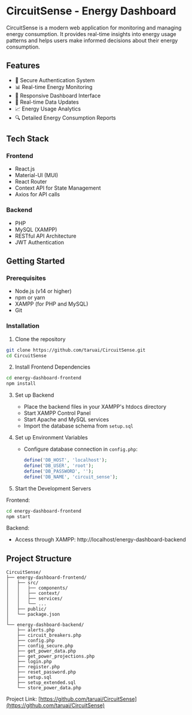 # CircuitSense - Energy Dashboard

CircuitSense is a modern web application for monitoring and managing energy consumption. It provides real-time insights into energy usage patterns and helps users make informed decisions about their energy consumption.

## Features

- 🔐 Secure Authentication System
- 📊 Real-time Energy Monitoring
- 📱 Responsive Dashboard Interface
- 🔄 Real-time Data Updates
- 📈 Energy Usage Analytics
- 🔍 Detailed Energy Consumption Reports

## Tech Stack

### Frontend
- React.js
- Material-UI (MUI)
- React Router
- Context API for State Management
- Axios for API calls

### Backend
- PHP
- MySQL (XAMPP)
- RESTful API Architecture
- JWT Authentication

## Getting Started

### Prerequisites
- Node.js (v14 or higher)
- npm or yarn
- XAMPP (for PHP and MySQL)
- Git

### Installation

1. Clone the repository
```bash
git clone https://github.com/taruai/CircuitSense.git
cd CircuitSense
```

2. Install Frontend Dependencies
```bash
cd energy-dashboard-frontend
npm install
```

3. Set up Backend
   - Place the backend files in your XAMPP's htdocs directory
   - Start XAMPP Control Panel
   - Start Apache and MySQL services
   - Import the database schema from `setup.sql`

4. Set up Environment Variables
   - Configure database connection in `config.php`:
     ```php
     define('DB_HOST', 'localhost');
     define('DB_USER', 'root');
     define('DB_PASSWORD', '');
     define('DB_NAME', 'circuit_sense');
     ```

5. Start the Development Servers

Frontend:
```bash
cd energy-dashboard-frontend
npm start
```

Backend:
- Access through XAMPP: http://localhost/energy-dashboard-backend

## Project Structure

```
CircuitSense/
├── energy-dashboard-frontend/
│   ├── src/
│   │   ├── components/
│   │   ├── context/
│   │   ├── services/
│   │   └── ...
│   ├── public/
│   └── package.json
│
└── energy-dashboard-backend/
    ├── alerts.php
    ├── circuit_breakers.php
    ├── config.php
    ├── config_secure.php
    ├── get_power_data.php
    ├── get_power_projections.php
    ├── login.php
    ├── register.php
    ├── reset_password.php
    ├── setup.sql
    ├── setup_extended.sql
    └── store_power_data.php
```


Project Link: [https://github.com/taruai/CircuitSense](https://github.com/taruai/CircuitSense)
